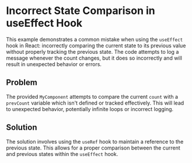 # Incorrect State Comparison in useEffect Hook

This example demonstrates a common mistake when using the `useEffect` hook in React: incorrectly comparing the current state to its previous value without properly tracking the previous state.  The code attempts to log a message whenever the count changes, but it does so incorrectly and will result in unexpected behavior or errors. 

## Problem

The provided `MyComponent` attempts to compare the current `count` with a `prevCount` variable which isn't defined or tracked effectively. This will lead to unexpected behavior, potentially infinite loops or incorrect logging.

## Solution

The solution involves using the `useRef` hook to maintain a reference to the previous state. This allows for a proper comparison between the current and previous states within the `useEffect` hook.